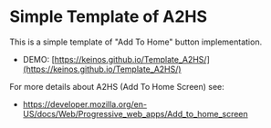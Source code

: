 # Simple Template of A2HS

This is a simple template of "Add To Home" button implementation.

- DEMO: [https://keinos.github.io/Template_A2HS/](https://keinos.github.io/Template_A2HS/)

For more details about A2HS (Add To Home Screen) see:

- https://developer.mozilla.org/en-US/docs/Web/Progressive_web_apps/Add_to_home_screen
